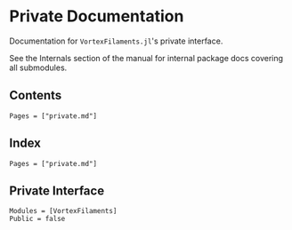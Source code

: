 # Private Documentation

Documentation for `VortexFilaments.jl`'s private interface.

See the Internals section of the manual for internal package docs covering all submodules.

## Contents

```@contents
Pages = ["private.md"]
```

## Index

```@index
Pages = ["private.md"]
```

## Private Interface

```@autodocs
Modules = [VortexFilaments]
Public = false
```
